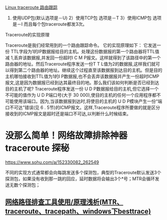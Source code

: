 



[Linux traceroute 路由跟踪](https://blog.csdn.net/max18/article/details/8106141?utm_medium=distribute.pc_relevant_t0.none-task-blog-BlogCommendFromMachineLearnPai2-1.control&depth_1-utm_source=distribute.pc_relevant_t0.none-task-blog-BlogCommendFromMachineLearnPai2-1.control)





1) 使用UDP包(默认选项是－U)
2）使用TCP包 选项是－T
3）使用ICMP包 选项是－I
而且每个包traceroute都发3次。



Traceroute的实现原理

   Traceroute是我们经常用到的一个路由跟踪命令。
   它的实现原理如下：
   它发送一份 TTL字段为1的IP数据报给目的主机。处理这份数据报的第一个路由器将TTL值减 1,丢弃该数据报,并发回一份超时I C M P报文。这样就得到了该路径中的第一个路由器的地址。然后Traceroute程序发送一份T T L值为2的数据报,这样我们就可以得到第二个路由器的地址。继续这个过程直至该数据报到达目的主机。但是目的主机哪怕接收到TTL值为1的I P数据报,也不会丢弃该数据报并产生一份超时ICMP报文,这是因为数据报已经到达其最终目的地。那么我们该如何判断是否已经到达目的主机了呢?
   Traceroute程序发送一份 U D P数据报给目的主机,但它选择一个不可能的值作为 U D P端口号(大于 30 000),使目的主机的任何一个应用程序都不可能使用该端口。因为,当该数据报到达时,将使目的主机的 U D P模块产生一份“端口不可达”错误(见 6 . 5节)的ICMP报文。这样,Traceroute程序所要做的就是区分接收到的ICMP报文是超时还是端口不可达,以判断什么时候结束。





# 没那么简单！网络故障排除神器 traceroute 探秘



https://www.sohu.com/a/152330082_262549

不同的实现方式通常都会向每跳发送多个探测包，典型的Traceroute默认发送3个探测包，如果没有收到那一跳的回应，延时数据将会输出3个*号；MTR会循环发送无数个探测包；



## [网络路径排查工具使用/原理浅析(MTR、traceroute、tracepath、windows下besttrace)](https://www.cnblogs.com/zhangmingda/p/13704945.html)